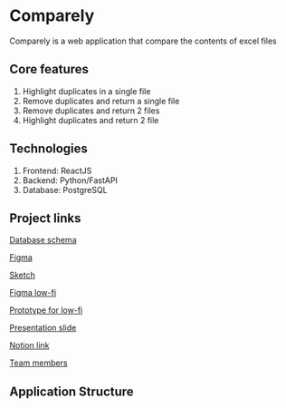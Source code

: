 # Comparely

Comparely is a web application that compare the contents of excel files

## Core features

1.  Highlight duplicates in a single file
2.  Remove duplicates and return a single file
3.  Remove duplicates and return 2 files
4.  Highlight duplicates and return 2 file

## Technologies

1.  Frontend: ReactJS
2.  Backend: Python/FastAPI
3.  Database: PostgreSQL

## Project links

[Database schema](https://docs.google.com/document/d/1geaFUnZrwOcbsShBW3d561GXhLzWcI54WwcNxlIWluk/edit?usp=sharing)

[Figma](https://www.figma.com/file/lmMqrFQpKQ04e1wAXdNw3E/Figjam-for-Comparely?node-id=0%3A1)

[Sketch](https://www.figma.com/file/bxyWr1yL7bF1wrqU8gVYAk/Comparely?node-id=694%3A5239)

[Figma low-fi](https://www.figma.com/file/bxyWr1yL7bF1wrqU8gVYAk/Comparely?node-id=2%3A3)

[Prototype for low-fi](https://www.figma.com/proto/bxyWr1yL7bF1wrqU8gVYAk/Comparely?node-id=138%3A164&scaling=min-zoom&page-id=2%3A2&starting-point-node-id=138%3A164)

[Presentation slide](https://www.figma.com/proto/bxyWr1yL7bF1wrqU8gVYAk/Comparely?node-id=858%3A7112&scaling=scale-down&page-id=41%3A4&starting-point-node-id=858%3A7112)

[Notion link](https://www.notion.so/Design-Process-e54a3e15b4cb436b92c5387282730556)

[Team members](https://docs.google.com/spreadsheets/d/1UTNCewbsxr01ZKZDGQjCSsBh5cEHOPwKCCMqThdZR2M/edit?usp=sharing)

## Application Structure
